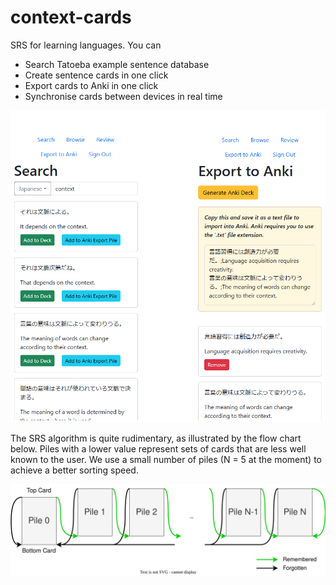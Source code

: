# context-cards

SRS for learning languages. You can

- Search Tatoeba example sentence database
- Create sentence cards in one click
- Export cards to Anki in one click
- Synchronise cards between devices in real time

![Demonstration of search and exporting to Anki](src/assets/demonstration.png)

The SRS algorithm is quite rudimentary, as illustrated by the flow chart below. Piles with a lower value represent sets of cards that are less well known to the user. We use a small number of piles (N = 5 at the moment) to achieve a better sorting speed.

![SRS algorithm drawin](src/assets/SRS_algorithm.svg)


